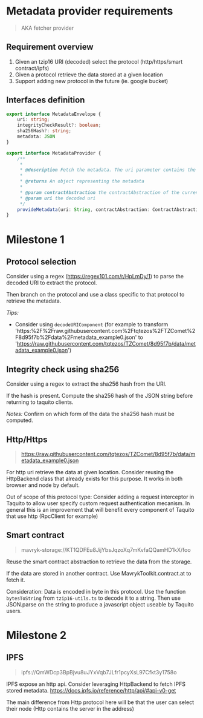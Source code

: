 # Metadata provider requirements
> AKA fetcher provider 

## Requirement overview
1. Given an tzip16 URI (decoded) select the protocol (http/https/smart contract/ipfs)
2. Given a protocol retrieve the data stored at a given location 
3. Support adding new protocol in the future (ie. google bucket)

## Interfaces definition

``` ts
export interface MetadataEnvelope {
    uri: string;
    integrityCheckResult?: boolean;
    sha256Hash?: string;
    metadata: JSON
}

export interface MetadataProvider {
    /**
     *
     * @description Fetch the metadata. The uri parameter contains the required information to locate metadata contents (http/https, ipfs, mavryk-storage).
     *
     * @returns An object representing the metadata
     *
     * @param contractAbstraction the contractAbstraction of the current contract (useful if metadata are located inside its own storage)
     * @param uri the decoded uri
     */
    provideMetadata(uri: String, contractAbstraction: ContractAbstraction<ContractProvider | Wallet>): Promise<MetadataEnvelope>;
}
```

# Milestone 1

## Protocol selection

Consider using a regex (https://regex101.com/r/HpLmDy/1) to parse the decoded URI to extract the protocol.

Then branch on the protocol and use a class specific to that protocol to retrieve the metadata.

*Tips:*
- Consider using `decodeURIComponent` (for example to transform 'https:%2F%2Fraw.githubusercontent.com%2Ftqtezos%2FTZComet%2F8d95f7b%2Fdata%2Fmetadata_example0.json' to 'https://raw.githubusercontent.com/tqtezos/TZComet/8d95f7b/data/metadata_example0.json')

## Integrity check using sha256

Consider using a regex to extract the sha256 hash from the URI.

If the hash is present. Compute the sha256 hash of the JSON string before returning to taquito clients.

*Notes:* Confirm on which form of the data the sha256 hash must be computed.

## Http/Https
> https://raw.githubusercontent.com/tqtezos/TZComet/8d95f7b/data/metadata_example0.json

For http uri retrieve the data at given location. Consider reusing the HttpBackend class that already exists for this purpose. It works in both browser and node by default.

Out of scope of this protocol type:
Consider adding a request interceptor in Taquito to allow user specify custom request authentication mecanism. In general this is an improvement that will benefit every component of Taquito that use http (RpcClient for example)

## Smart contract
> mavryk-storage://KT1QDFEu8JijYbsJqzoXq7mKvfaQQamHD1kX/foo

Reuse the smart contract abstraction to retrieve the data from the storage.

If the data are stored in another contract. Use MavrykToolkit.contract.at to fetch it.

Consideration:
Data is encoded in byte in this protocol. Use the function `bytesToString` from `tzip16-utils.ts` to decode it to a string. Then use JSON.parse on the string to produce a javascript object useable by Taquito users.


# Milestone 2

## IPFS 
> ipfs://QmWDcp3BpBjvu8uJYxVqb7JLfr1pcyXsL97Cfkt3y1758o


IPFS expose an http api. Consider leveraging HttpBackend to fetch IPFS stored metadata. https://docs.ipfs.io/reference/http/api/#api-v0-get

The main difference from Http protocol here will be that the user can select their node (Http contains the server in the address)

